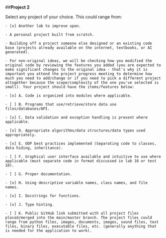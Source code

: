 ##**Project 2**

Select any project of your choice. This could range from:

	- [x] Another lab to improve upon.

	- A personal project built from scratch.

	- Building off a project someone else designed or an existing code base (projects already available on the internet, textbooks, or AI generated).

	- For non-original ideas, we will be checking how you modified the original code by reviewing the features you added (you are expected to make significant changes to the original idea - that's why it is important you attend the project progress meeting to determine how much you need to add/change or if you need to pick a different project altogether because the scope/complexity of the one you've selected is small). Your project should have the items/features below:

	- [x] A. Code is organized into modules where applicable.

	- [ ] B. Programs that use/retrieve/store data use files/databases/API.

	- [x] C. Data validation and exception handling is present where applicable.

	- [x] D. Appropriate algorithms/data structures/data types used appropriately.

	- [x] E. OOP best practices implemented (Separating code to classes, data hiding, inheritance). 

    - [ ] F. Graphical user interface available and intuitive to use where applicable (must separate code in format discussed in lab 10 or test 10). 

    - [ ] G. Proper documentation.

	- [x] H. Using descriptive variable names, class names, and file names.

	- [x] I. Docstrings for functions.

	- [x] J. Type hinting.

	- [ ] K. Public GitHub link submitted with all project files placed/merged into the main/master branch. The project files could range from python files, images, documents, images, sound files, text files, binary files, executable files, etc. (generally anything that is needed for the application to work).